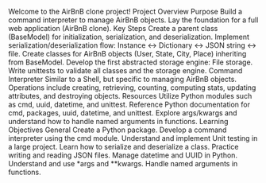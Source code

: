 Welcome to the AirBnB clone project! Project Overview Purpose Build a command interpreter to manage AirBnB objects. Lay the foundation for a full web application (AirBnB clone). Key Steps Create a parent class (BaseModel) for initialization, serialization, and deserialization. Implement serialization/deserialization flow: Instance <-> Dictionary <-> JSON string <-> file. Create classes for AirBnB objects (User, State, City, Place) inheriting from BaseModel. Develop the first abstracted storage engine: File storage. Write unittests to validate all classes and the storage engine. Command Interpreter Similar to a Shell, but specific to managing AirBnB objects. Operations include creating, retrieving, counting, computing stats, updating attributes, and destroying objects. Resources Utilize Python modules such as cmd, uuid, datetime, and unittest. Reference Python documentation for cmd, packages, uuid, datetime, and unittest. Explore args/kwargs and understand how to handle named arguments in functions. Learning Objectives General Create a Python package. Develop a command interpreter using the cmd module. Understand and implement Unit testing in a large project. Learn how to serialize and deserialize a class. Practice writing and reading JSON files. Manage datetime and UUID in Python. Understand and use *args and **kwargs. Handle named arguments in functions.

